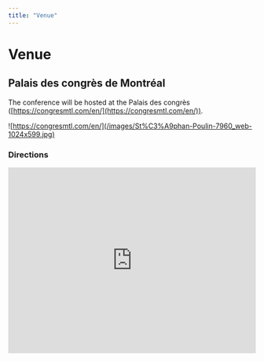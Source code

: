 ```yaml
---
title: "Venue"
---
```

<style>
    .google-maps {
        position: relative;
        padding-bottom: 75%; // This is the aspect ratio
        height: 0;
        overflow: hidden;
    }
    .google-maps iframe {
        position: absolute;
        top: 0;
        left: 0;
        width: 100% !important;
        height: 100% !important;
    }
</style>

# Venue

## Palais des congrès de Montréal
The conference will be hosted at the Palais des congrès ([https://congresmtl.com/en/](https://congresmtl.com/en/)).

![https://congresmtl.com/en/](/images/St%C3%A9phan-Poulin-7960_web-1024x599.jpg)

### Directions

<div class="google-maps">
    <iframe src="https://www.google.com/maps/embed?pb=!1m14!1m8!1m3!1d11185.23560239709!2d-73.560969!3d45.50386!3m2!1i1024!2i768!4f13.1!3m3!1m2!1s0x0%3A0x6434041e124a4c53!2sPalais%20des%20congr%C3%A8s%20de%20Montr%C3%A9al!5e0!3m2!1sfr!2sus!4v1573076616611!5m2!1sfr!2sus" width="720" height="500" frameborder="0" style="border:0;" allowfullscreen=""></iframe>
</div>
